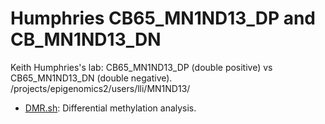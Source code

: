 Humphries CB65_MN1ND13_DP and CB_MN1ND13_DN
========
Keith Humphries's lab: CB65_MN1ND13_DP (double positive) vs CB65_MN1ND13_DN (double negative).
/projects/epigenomics2/users/lli/MN1ND13/       

* [DMR.sh](./DMR.sh): Differential methylation analysis.

